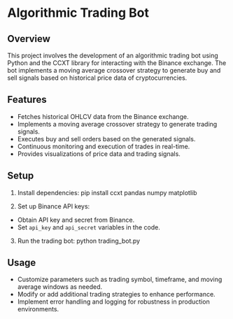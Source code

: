 # Algorithmic Trading Bot

## Overview
This project involves the development of an algorithmic trading bot using Python and the CCXT library for interacting with the Binance exchange. The bot implements a moving average crossover strategy to generate buy and sell signals based on historical price data of cryptocurrencies.

## Features
- Fetches historical OHLCV data from the Binance exchange.
- Implements a moving average crossover strategy to generate trading signals.
- Executes buy and sell orders based on the generated signals.
- Continuous monitoring and execution of trades in real-time.
- Provides visualizations of price data and trading signals.

## Setup
1. Install dependencies:
pip install ccxt pandas numpy matplotlib


2. Set up Binance API keys:
- Obtain API key and secret from Binance.
- Set `api_key` and `api_secret` variables in the code.

3. Run the trading bot:
python trading_bot.py


## Usage
- Customize parameters such as trading symbol, timeframe, and moving average windows as needed.
- Modify or add additional trading strategies to enhance performance.
- Implement error handling and logging for robustness in production environments.
